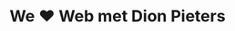 ---
layout: ../../layouts/MarkdownPostLayout.astro
title: 'We ❤️ Web met Dion Pieters'
pubDate: "2024-18-10"
description: 'Creative Developer én docent FDND over zijn portfolio dionpieters.dev'
image:
    url: '../images/dion.png'
    alt: ''
tags: [""]
---
